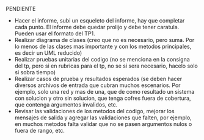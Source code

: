 PENDIENTE

- Hacer el informe, subi un esqueleto del informe, hay que completar cada punto. El informe debe quedar prolijo y debe tener caratula. Pueden usar el formato del TP1.
- Realizar diagrama de clases (creo que no es necesario, pero suma. Por lo menos de las clases mas importante y con los metodos principales, es decir un UML reducido)
- Realizar pruebas unitarias del codigo (no se menciona en la consigna del tp, pero si en rubricas para el tp, no se si sera necesario, hacelo solo si sobra tiempo)
- Realizar casos de prueba y resultados esperados (se deben hacer diversos archivos de entrada que cubran muchos escenarios. Por ejemplo, solo una red y mas de una, que de como resultado un sistema con solucion y otro sin solucion, que tenga cofres fuera de cobertura, que contenga argumentos invalidos, etc.
- Revisar las validaciones de los metodos del codigo, mejorar los mensajes de salida y agregar las validaciones que falten, por ejemplo, en muchos metodos falta validar que no se pasen argumentos nulos o fuera de rango, etc.

